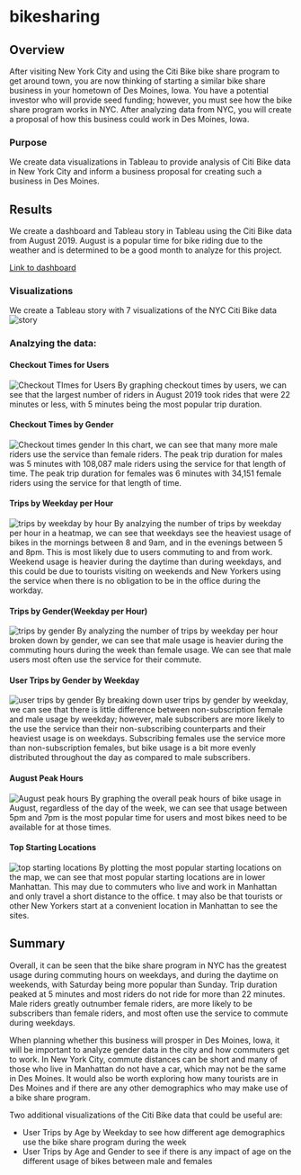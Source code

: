 # bikesharing

## Overview
After visiting New York City and using the Citi Bike bike share program to get around town, you are now thinking of starting a similar bike share business in your hometown of Des Moines, Iowa. You have a potential investor who will provide seed funding; however, you must see how the bike share program works in NYC. After analyzing data from NYC, you will create a proposal of how this business could work in Des Moines, Iowa.  

### Purpose
We create data visualizations in Tableau to provide analysis of Citi Bike data in New York City and inform a business proposal for creating such a business in Des Moines. 

## Results
We create a dashboard and Tableau story in Tableau using the Citi Bike data from August 2019. August is a popular time for bike riding due to the weather and is determined to be a good month to analyze for this project.

[Link to dashboard](https://public.tableau.com/app/profile/claire.rehbock/viz/Bikesharing_Challenge_16538486960600/CheckoutTimesforUsers?publish=yes)

### Visualizations
We create a Tableau story with 7 visualizations of the NYC Citi Bike data 
![story](https://user-images.githubusercontent.com/99205688/170887010-7ce2a609-3821-4538-a24b-1410bad2915d.PNG)

### Analzying the data:

#### Checkout Times for Users
![Checkout TImes for Users](https://user-images.githubusercontent.com/99205688/170886962-2df9056a-b0fe-4f07-a074-5318548ede7d.PNG)
By graphing checkout times by users, we can see that the largest number of riders in August 2019 took rides that were 22 minutes or less, with 5 minutes being the most popular trip duration. 

#### Checkout Times by Gender
![Checkout times gender](https://user-images.githubusercontent.com/99205688/170886966-8cc27162-f1b4-4173-89ae-c6deece97ed5.PNG)
In this chart, we can see that many more male riders use the service than female riders. The peak trip duration for males was 5 minutes with 108,087 male riders using the service for that length of time. The peak trip duration for females was 6 minutes with 34,151 female riders using the service for that length of time.

#### Trips by Weekday per Hour
![trips by weekday by hour](https://user-images.githubusercontent.com/99205688/170886975-93a47e2a-ceb0-4df0-8115-e9a0d4f726cd.PNG)
By analzying the number of trips by weekday per hour in a heatmap, we can see that weekdays see the heaviest usage of bikes in the mornings between 8 and 9am, and in the evenings between 5 and 8pm. This is most likely due to users commuting to and from work. Weekend usage is heavier during the daytime than during weekdays, and this could be due to tourists visiting on weekends and New Yorkers using the service when there is no obligation to be in the office during the workday.

#### Trips by Gender(Weekday per Hour)
![trips by gender](https://user-images.githubusercontent.com/99205688/170886977-c1bd4808-25e9-4d2b-af9a-cdbd42b38788.PNG)
By analyzing the number of trips by weekday per hour broken down by gender, we can see that male usage is heavier during the commuting hours during the week than female usage. We can see that male users most often use the service for their commute.

#### User Trips by Gender by Weekday
![user trips by gender](https://user-images.githubusercontent.com/99205688/170886984-8f40e795-978a-4beb-9e32-a87b6a9536e7.PNG)
By breaking down user trips by gender by weekday, we can see that there is little difference between non-subscription female and male usage by weekday; however, male subscribers are more likely to the use the service than their non-subscribing counterparts and their heaviest usage is on weekdays. Subscribing females use the service more than non-subscription females, but bike usage is a bit more evenly distributed throughout the day as compared to male subscribers. 

#### August Peak Hours
![August peak hours](https://user-images.githubusercontent.com/99205688/170886994-d2d2fb03-899d-4d29-9354-6853332320e0.PNG)
By graphing the overall peak hours of bike usage in August, regardless of the day of the week, we can see that usage between 5pm and 7pm is the most popular time for users and most bikes need to be available for at those times.

#### Top Starting Locations
![top starting locations](https://user-images.githubusercontent.com/99205688/170887000-22f207ed-6830-44a5-b58a-4fadefd212f1.PNG)
By plotting the most popular starting locations on the map, we can see that most popular starting locations are in lower Manhattan. This may due to commuters who live and work in Manhattan and only travel a short distance to the office. t may also be that tourists or other New Yorkers start at a convenient location in Manhattan to see the sites.

## Summary
Overall, it can be seen that the bike share program in NYC has the greatest usage during commuting hours on weekdays, and during the daytime on weekends, with Saturday being more popular than Sunday. Trip duration peaked at 5 minutes and most riders do not ride for more than 22 minutes. Male riders greatly outnumber female riders, are more likely to be subscribers than female riders, and most often use the service to commute during weekdays. 

When planning whether this business will prosper in Des Moines, Iowa, it will be important to analyze gender data in the city and how commuters get to work. In New York City, commute distances can be short and many of those who live in Manhattan do not have a car, which may not be the same in Des Moines. It would also be worth exploring how many tourists are in Des Moines and if there are any other demographics who may make use of a bike share program. 

Two additional visualizations of the Citi Bike data that could be useful are:
* User Trips by Age by Weekday to see how different age demographics use the bike share program during the week
* User Trips by Age and Gender to see if there is any impact of age on the different usage of bikes between male and females

